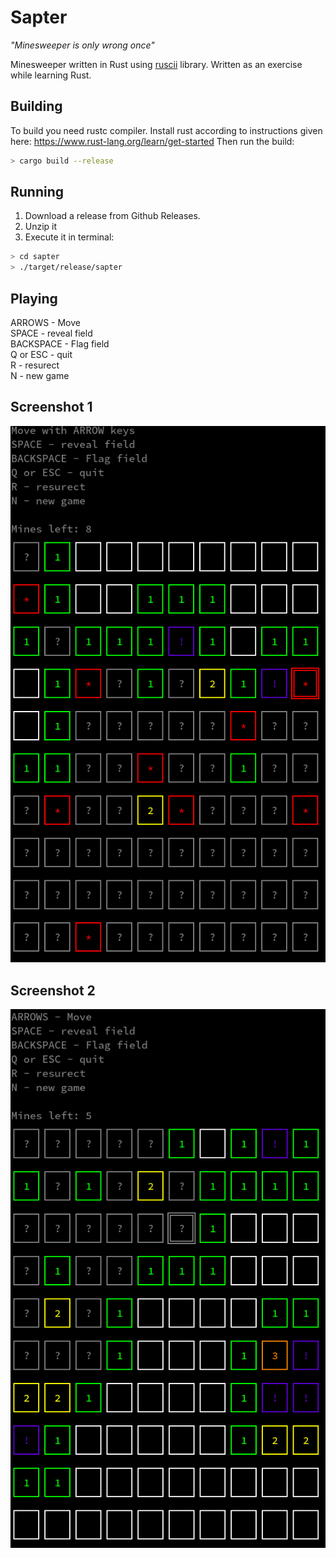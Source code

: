 # Sapter

_"Minesweeper is only wrong once"_

Minesweeper written in Rust using [ruscii](https://github.com/lemunozm/ruscii) library.
Written as an exercise while learning Rust.

## Building

To build you need rustc compiler. Install rust according to instructions given here: https://www.rust-lang.org/learn/get-started
Then run the build:

```sh
> cargo build --release
```

## Running

1. Download a release from Github Releases.
2. Unzip it
3. Execute it in terminal:

```sh
> cd sapter
> ./target/release/sapter
```

## Playing

ARROWS - Move  
SPACE - reveal field  
BACKSPACE - Flag field  
Q or ESC - quit  
R - resurect  
N - new game  

## Screenshot 1

![Sapter 1](screenshot1.png)

## Screenshot 2

![Sapter 1](screenshot2.png)

